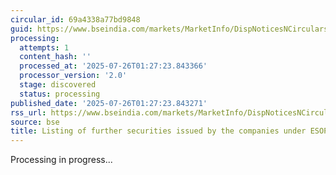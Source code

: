 ```yaml
---
circular_id: 69a4338a77bd9848
guid: https://www.bseindia.com/markets/MarketInfo/DispNoticesNCirculars.aspx?Noticeid={D1F70D7C-BDDF-4A1A-AF24-6F9BC42AF926}&noticeno=20250725-13&dt=07/25/2025&icount=13&totcount=69&flag=0
processing:
  attempts: 1
  content_hash: ''
  processed_at: '2025-07-26T01:27:23.843366'
  processor_version: '2.0'
  stage: discovered
  status: processing
published_date: '2025-07-26T01:27:23.843271'
rss_url: https://www.bseindia.com/markets/MarketInfo/DispNoticesNCirculars.aspx?Noticeid={D1F70D7C-BDDF-4A1A-AF24-6F9BC42AF926}&noticeno=20250725-13&dt=07/25/2025&icount=13&totcount=69&flag=0
source: bse
title: Listing of further securities issued by the companies under ESOP/ESOS
---
```


Processing in progress...